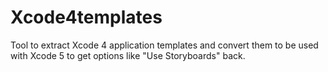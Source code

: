 Xcode4templates
===============

Tool to extract Xcode 4 application templates and convert them to be used with Xcode 5 to get options like "Use Storyboards" back.
